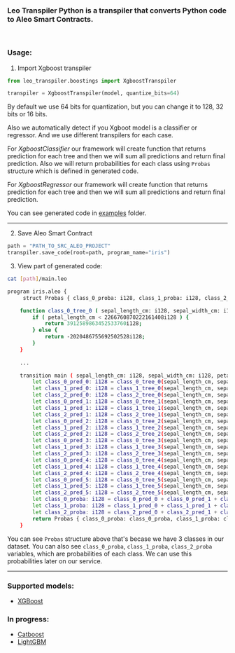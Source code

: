 ### Leo Transpiler Python is a transpiler that converts Python code to Aleo Smart Contracts.

<br/>

### Usage:
1. Import Xgboost transpiler
```python
from leo_transpiler.boostings import XgboostTranspiler

transpiler = XgboostTranspiler(model, quantize_bits=64)
```

By default we use 64 bits for quantization, but you can change it to 128, 32 bits or 16 bits.

Also we automatically detect if you Xgboot model is a classifier or regressor. And we use different transpilers for each case.

For _XgboostClassifier_ our framework will create function that returns prediction for each tree and then we will sum all predictions and return final prediction. Also we will return probabilities for each class using `Probas` structure which is defined in generated code.

For _XgboostRegressor_ our framework will create function that returns prediction for each tree and then we will sum all predictions and return final prediction.

You can see generated code in [examples](./examples) folder.
___

2. Save Aleo Smart Contract
```python
path = "PATH_TO_SRC_ALEO_PROJECT"
transpiler.save_code(root=path, program_name="iris")
```

3. View part of generated code:
```bash
cat [path]/main.leo
```

```bash
program iris.aleo { 
     struct Probas { class_0_proba: i128, class_1_proba: i128, class_2_proba: i128 }

    function class_0_tree_0 ( sepal_length_cm: i128, sepal_width_cm: i128, petal_length_cm: i128, petal_width_cm: i128 ) -> i128 { 
        if ( petal_length_cm < 2266760870222161408i128 ) { 
            return 3912589863452533760i128; 
        } else { 
            return -2020486755692502528i128; 
        } 
    }
    
    ...

    transition main ( sepal_length_cm: i128, sepal_width_cm: i128, petal_length_cm: i128, petal_width_cm: i128 ) -> Probas { 
        let class_0_pred_0: i128 = class_0_tree_0(sepal_length_cm, sepal_width_cm, petal_length_cm, petal_width_cm);
        let class_1_pred_0: i128 = class_1_tree_0(sepal_length_cm, sepal_width_cm, petal_length_cm, petal_width_cm);
        let class_2_pred_0: i128 = class_2_tree_0(sepal_length_cm, sepal_width_cm, petal_length_cm, petal_width_cm);
        let class_0_pred_1: i128 = class_0_tree_1(sepal_length_cm, sepal_width_cm, petal_length_cm, petal_width_cm);
        let class_1_pred_1: i128 = class_1_tree_1(sepal_length_cm, sepal_width_cm, petal_length_cm, petal_width_cm);
        let class_2_pred_1: i128 = class_2_tree_1(sepal_length_cm, sepal_width_cm, petal_length_cm, petal_width_cm);
        let class_0_pred_2: i128 = class_0_tree_2(sepal_length_cm, sepal_width_cm, petal_length_cm, petal_width_cm);
        let class_1_pred_2: i128 = class_1_tree_2(sepal_length_cm, sepal_width_cm, petal_length_cm, petal_width_cm);
        let class_2_pred_2: i128 = class_2_tree_2(sepal_length_cm, sepal_width_cm, petal_length_cm, petal_width_cm);
        let class_0_pred_3: i128 = class_0_tree_3(sepal_length_cm, sepal_width_cm, petal_length_cm, petal_width_cm);
        let class_1_pred_3: i128 = class_1_tree_3(sepal_length_cm, sepal_width_cm, petal_length_cm, petal_width_cm);
        let class_2_pred_3: i128 = class_2_tree_3(sepal_length_cm, sepal_width_cm, petal_length_cm, petal_width_cm);
        let class_0_pred_4: i128 = class_0_tree_4(sepal_length_cm, sepal_width_cm, petal_length_cm, petal_width_cm);
        let class_1_pred_4: i128 = class_1_tree_4(sepal_length_cm, sepal_width_cm, petal_length_cm, petal_width_cm);
        let class_2_pred_4: i128 = class_2_tree_4(sepal_length_cm, sepal_width_cm, petal_length_cm, petal_width_cm);
        let class_0_pred_5: i128 = class_0_tree_5(sepal_length_cm, sepal_width_cm, petal_length_cm, petal_width_cm);
        let class_1_pred_5: i128 = class_1_tree_5(sepal_length_cm, sepal_width_cm, petal_length_cm, petal_width_cm);
        let class_2_pred_5: i128 = class_2_tree_5(sepal_length_cm, sepal_width_cm, petal_length_cm, petal_width_cm);
        let class_0_proba: i128 = class_0_pred_0 + class_0_pred_1 + class_0_pred_2 + class_0_pred_3 + class_0_pred_4 + class_0_pred_5;
        let class_1_proba: i128 = class_1_pred_0 + class_1_pred_1 + class_1_pred_2 + class_1_pred_3 + class_1_pred_4 + class_1_pred_5;
        let class_2_proba: i128 = class_2_pred_0 + class_2_pred_1 + class_2_pred_2 + class_2_pred_3 + class_2_pred_4 + class_2_pred_5;
        return Probas { class_0_proba: class_0_proba, class_1_proba: class_1_proba, class_2_proba: class_2_proba }; 
    } 
```

You can see `Probas` structure above that's becase we have 3 classes in our dataset. You can also see `class_0_proba`, `class_1_proba`, `class_2_proba` variables, which are probabilities of each class. We can use this probabilities later on our service.

___

### Supported models:
- [XGBoost](./leo-transpiler-python/leo_transpiler/boostings/xgboost.py)

### In progress:
- [Catboost](./leo-transpiler-python/leo_transpiler/boostings/catboost.py)
- [LightGBM](./leo-transpiler-python/leo_transpiler/boostings/lightgbm.py)